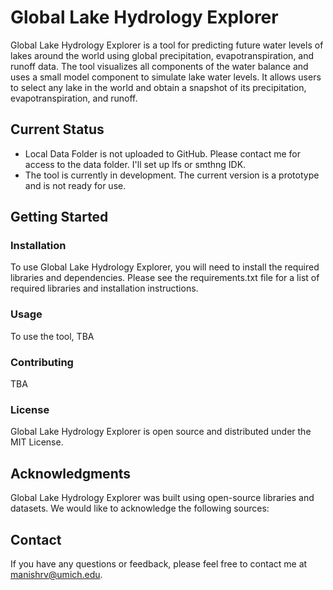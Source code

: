# Global Lake Hydrology Explorer
Global Lake Hydrology Explorer is a tool for predicting future water levels of lakes around the world using global precipitation, evapotranspiration, and runoff data. The tool visualizes all components of the water balance and uses a small model component to simulate lake water levels. It allows users to select any lake in the world and obtain a snapshot of its precipitation, evapotranspiration, and runoff.

## Current Status
 - Local Data Folder is not uploaded to GitHub. Please contact me for access to the data folder. I'll set up lfs or smthng IDK.
 - The tool is currently in development. The current version is a prototype and is not ready for use.

## Getting Started
### Installation
To use Global Lake Hydrology Explorer, you will need to install the required libraries and dependencies. Please see the requirements.txt file for a list of required libraries and installation instructions.

### Usage
To use the tool, TBA

### Contributing
TBA

### License
Global Lake Hydrology Explorer is open source and distributed under the MIT License.

## Acknowledgments
Global Lake Hydrology Explorer was built using open-source libraries and datasets. We would like to acknowledge the following sources:

## Contact
If you have any questions or feedback, please feel free to contact me at manishrv@umich.edu.
